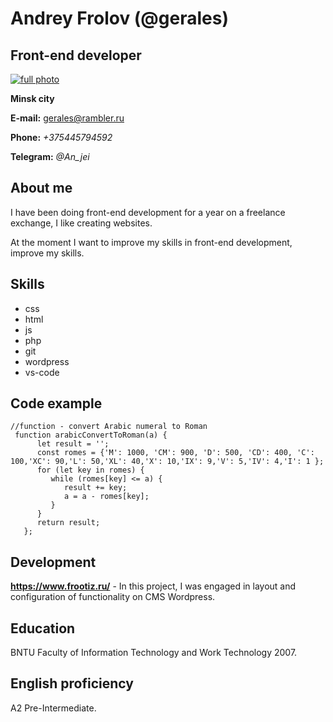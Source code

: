 # Andrey Frolov (@gerales)
## Front-end developer




[![full photo](https://i.ibb.co/f02Nt2k/IMG-1049-2.jpg)](https://i.ibb.co/f02Nt2k/IMG-1049-2.jpg)
 

**Minsk city**

**E-mail:** gerales@rambler.ru


**Phone:** *+375445794592*


**Telegram:** *@An_jei*

## About me

I have been doing front-end development for a year on a freelance exchange, I like creating websites.

At the moment I want to improve my skills in front-end development, improve my skills.



## Skills

- css
- html
- js
- php
- git
- wordpress
- vs-code



## Code example


```
//function - convert Arabic numeral to Roman
 function arabicConvertToRoman(a) {
      let result = '';
      const romes = {'M': 1000, 'CM': 900, 'D': 500, 'CD': 400, 'C': 100,'XC': 90,'L': 50,'XL': 40,'X': 10,'IX': 9,'V': 5,'IV': 4,'I': 1 };
      for (let key in romes) {
         while (romes[key] <= a) {
            result += key;
            a = a - romes[key];
         }
      }
      return result;
   }; 
```


## Development

**https://www.frootiz.ru/** - In this project, I was engaged in layout and configuration of functionality on CMS Wordpress.

## Education
BNTU Faculty of Information Technology and Work Technology 2007.

## English proficiency
А2 Pre-Intermediate.
